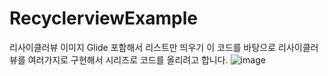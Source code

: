 # RecyclerviewExample
리사이클러뷰 이미지 Glide 포함해서 리스트만 띄우기
이 코드를 바탕으로 리사이클러뷰를 여러가지로 구현해서 시리즈로 코드를 올리려고 합니다.
![image](https://user-images.githubusercontent.com/90826931/165537825-5241d17a-8dbf-40e7-85d8-9e590b0033e1.png)
